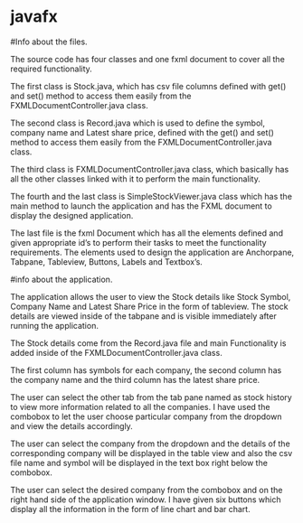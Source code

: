 # javafx
 #Info about the files.
 
The source code has four classes and one fxml document to cover all the required functionality.

The first class is Stock.java, which has csv file columns defined with get() and set() method to access them 
easily from the FXMLDocumentController.java class.

The second class is Record.java which is used to define the symbol, company name and Latest share price, defined with the
get() and set() method to access them easily from the FXMLDocumentController.java class.

The third class is FXMLDocumentController.java class, which basically has all the other classes linked with it to perform 
the main functionality.

The fourth and the last class is SimpleStockViewer.java class which has the main method to launch the application and has the
FXML document to display the designed application.

The last file is the fxml Document which has all the elements defined and given appropriate id’s to perform their tasks
to meet the functionality requirements. The elements used to design the application are Anchorpane, Tabpane, Tableview, 
Buttons, Labels and Textbox’s.

#info about the application.

The application allows the user to view the Stock details like Stock Symbol, Company Name and Latest Share Price in the form 
of tableview. The stock details are viewed inside of the tabpane and is visible immediately after running the application. 

The Stock details come from the Record.java file and main Functionality is added inside of the FXMLDocumentController.java class.

The first column has symbols for each company, the second column has the company name and the third column has the latest share
price.

The user can select the other tab from the tab pane named as stock history to view more information related to all the companies.
I have used the combobox to let the user choose particular company from the dropdown and view the details accordingly.

The user can select the company from the dropdown and the details of the corresponding company will be displayed in
the table view and also the csv file name and symbol will be displayed in the text box right below the combobox. 

The user can select the desired company from the combobox and on the right hand side of the application window.
I have given six buttons which display all the information in the form of line chart and bar chart.


 
